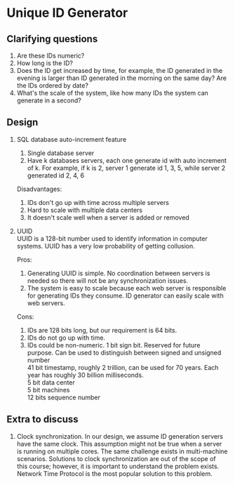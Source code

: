 # Unique ID Generator
## Clarifying questions
1. Are these IDs numeric?
2. How long is the ID?
3. Does the ID get increased by time, for example, the ID generated in the evening is larger than ID generated in the morning on the same day?  Are the IDs ordered by date?  
4. What's the scale of the system, like how many IDs the system can generate in a second?
## Design
1. SQL database auto-increment feature
   1. Single database server
   1. Have k databases servers, each one generate id with auto increment of k. For example, if k is 2, server 1 generate id 1, 3, 5, while server 2 generated id 2, 4, 6

   Disadvantages:
   1. IDs don't go up with time across multiple servers
   2. Hard to scale with multiple data centers
   3. It doesn't scale well when a server is added or removed
  
1. UUID  
   UUID is a 128-bit number used to identify information in computer systems. UUID has a very low probability of getting collusion.
   
   Pros:
   1. Generating UUID is simple. No coordination between servers is needed so there will not be any synchronization issues.
   1. The system is easy to scale because each web server is responsible for generating IDs they consume. ID generator can easily scale with web servers.

   Cons: 
   1. IDs are 128 bits long, but our requirement is 64 bits.  
   1. IDs do not go up with time.
   1. IDs could be non-numeric.
1 bit sign bit. Reserved for future purpose. Can be used to distinguish between signed and unsigned number  
41 bit timestamp, roughly 2 trillion, can be used for 70 years. Each year has roughly 30 billion milliseconds.  
5 bit data center  
5 bit machines  
12 bits sequence number  
## Extra to discuss
1. Clock synchronization.
   In our design, we assume ID generation servers have the same clock. This assumption might not be true when a server is running on multiple cores. The same challenge exists in multi-machine scenarios. Solutions to clock synchronization are out of the scope of this course; however, it is important to understand the problem exists. Network Time Protocol is the most popular solution to this problem.
